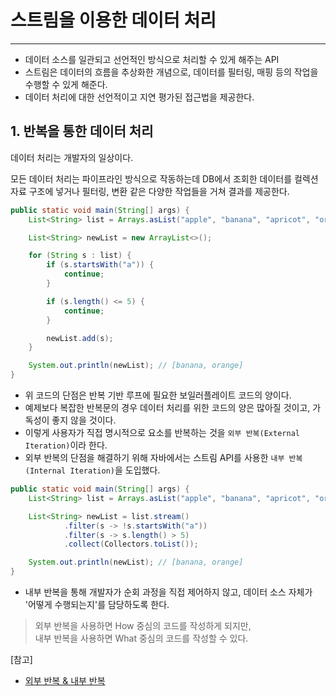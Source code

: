 # 스트림을 이용한 데이터 처리

---

- 데이터 소스를 일관되고 선언적인 방식으로 처리할 수 있게 해주는 API
- 스트림은 데이터의 흐름을 추상화한 개념으로, 데이터를 필터링, 매핑 등의 작업을 수행할 수 있게 해준다.
- 데이터 처리에 대한 선언적이고 지연 평가된 접근법을 제공한다.

## 1. 반복을 통한 데이터 처리
데이터 처리는 개발자의 일상이다.

모든 데이터 처리는 파이프라인 방식으로 작동하는데 DB에서 조회한 데이터를 컬렉션 자료 구조에 넣거나 필터링, 변환 같은 다양한 작업들을 거쳐 결과를 제공한다.

```java
public static void main(String[] args) {
    List<String> list = Arrays.asList("apple", "banana", "apricot", "orange");

    List<String> newList = new ArrayList<>();

    for (String s : list) {
        if (s.startsWith("a")) {
            continue;
        }

        if (s.length() <= 5) {
            continue;
        }

        newList.add(s);
    }

    System.out.println(newList); // [banana, orange]
}
```
- 위 코드의 단점은 반복 기반 루프에 필요한 보일러플레이트 코드의 양이다.
- 예제보다 복잡한 반복문의 경우 데이터 처리를 위한 코드의 양은 많아질 것이고, 가독성이 좋지 않을 것이다.
- 이렇게 사용자가 직접 명시적으로 요소를 반복하는 것을 `외부 반복(External Iteration)`이라 한다.
- 외부 반복의 단점을 해결하기 위해 자바에서는 스트림 API를 사용한 `내부 반복(Internal Iteration)`을 도입했다. 

```java
public static void main(String[] args) {
    List<String> list = Arrays.asList("apple", "banana", "apricot", "orange");

    List<String> newList = list.stream()
            .filter(s -> !s.startsWith("a"))
            .filter(s -> s.length() > 5)
            .collect(Collectors.toList());

    System.out.println(newList); // [banana, orange]
}
```
- 내부 반복을 통해 개발자가 순회 과정을 직접 제어하지 않고, 데이터 소스 자체가 '어떻게 수행되는지'를 담당하도록 한다.

> 외부 반복을 사용하면 How 중심의 코드를 작성하게 되지만, <br>
> 내부 반복을 사용하면 What 중심의 코드를 작성할 수 있다.

[참고]
- [외부 반복 & 내부 반복](https://github.com/woowacourse-study/2022-modern-java-in-action/issues/12)
